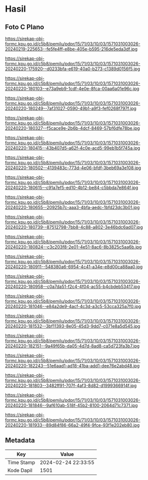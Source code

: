 # Hasil

## Foto C Plano

https://sirekap-obj-formc.kpu.go.id/c5b8/pemilu/pdpr/15/71/03/10/03/1571031003026-20240219-225653--fe5fe4ff-e8be-405e-b595-216de5eda3df.jpg

https://sirekap-obj-formc.kpu.go.id/c5b8/pemilu/pdpr/15/71/03/10/03/1571031003026-20240220-175920--d0233bfa-e619-40a0-b273-c1389d0156f5.jpg

https://sirekap-obj-formc.kpu.go.id/c5b8/pemilu/pdpr/15/71/03/10/03/1571031003026-20240220-180103--e73a9eb9-1cdf-4e0e-8fca-00aa6a01e96c.jpg

https://sirekap-obj-formc.kpu.go.id/c5b8/pemilu/pdpr/15/71/03/10/03/1571031003026-20240220-180249--7af31027-0590-49b1-a9f3-fef0268f797f.jpg

https://sirekap-obj-formc.kpu.go.id/c5b8/pemilu/pdpr/15/71/03/10/03/1571031003026-20240220-180327--f5cace9e-2b6b-4dcf-8469-57bf6dfe78be.jpg

https://sirekap-obj-formc.kpu.go.id/c5b8/pemilu/pdpr/15/71/03/10/03/1571031003026-20240220-180415--43b407d5-a62f-4c0e-acd5-99eb1b5f745a.jpg

https://sirekap-obj-formc.kpu.go.id/c5b8/pemilu/pdpr/15/71/03/10/03/1571031003026-20240220-180502--4139483c-773d-4e06-bfdf-3beb69a3e108.jpg

https://sirekap-obj-formc.kpu.go.id/c5b8/pemilu/pdpr/15/71/03/10/03/1571031003026-20240220-180615--c91a7ef5-ed10-4b12-be84-c5bbda7e864f.jpg

https://sirekap-obj-formc.kpu.go.id/c5b8/pemilu/pdpr/15/71/03/10/03/1571031003026-20240220-180655--20925b7c-aaa3-4bfa-aedc-1bfd23dc3b01.jpg

https://sirekap-obj-formc.kpu.go.id/c5b8/pemilu/pdpr/15/71/03/10/03/1571031003026-20240220-180739--87512798-7bb8-4c88-a802-3e46bdc6ad07.jpg

https://sirekap-obj-formc.kpu.go.id/c5b8/pemilu/pdpr/15/71/03/10/03/1571031003026-20240220-180824--c3c203f8-2e01-4e51-8ac6-8b3825c5aa6b.jpg

https://sirekap-obj-formc.kpu.go.id/c5b8/pemilu/pdpr/15/71/03/10/03/1571031003026-20240220-180911--548380a6-6954-4c41-a34e-e8d00ca88aa0.jpg

https://sirekap-obj-formc.kpu.go.id/c5b8/pemilu/pdpr/15/71/03/10/03/1571031003026-20240220-180958--c0a7da51-f2c4-4f04-ac55-b4cbdeb53417.jpg

https://sirekap-obj-formc.kpu.go.id/c5b8/pemilu/pdpr/15/71/03/10/03/1571031003026-20240220-181046--e84a2de9-4acf-4c3d-a3c5-53cca325a7f0.jpg

https://sirekap-obj-formc.kpu.go.id/c5b8/pemilu/pdpr/15/71/03/10/03/1571031003026-20240220-181532--3bf11393-8e05-45d3-9dd7-c071e8a5d545.jpg

https://sirekap-obj-formc.kpu.go.id/c5b8/pemilu/pdpr/15/71/03/10/03/1571031003026-20240220-182151--9a49f65b-da05-4d7d-8ad8-ca5d723fa3b7.jpg

https://sirekap-obj-formc.kpu.go.id/c5b8/pemilu/pdpr/15/71/03/10/03/1571031003026-20240220-182243--51e6aad1-ad18-41ba-add1-dee76e2abd48.jpg

https://sirekap-obj-formc.kpu.go.id/c5b8/pemilu/pdpr/15/71/03/10/03/1571031003026-20240220-181803--3482ff91-707f-4af3-8d82-d1999366914f.jpg

https://sirekap-obj-formc.kpu.go.id/c5b8/pemilu/pdpr/15/71/03/10/03/1571031003026-20240220-181846--9af610ab-518f-45b2-8100-2064d71c7371.jpg

https://sirekap-obj-formc.kpu.go.id/c5b8/pemilu/pdpr/15/71/03/10/03/1571031003026-20240220-181933--89d84f86-66a2-49f4-9fce-93f1e202eb80.jpg


## Metadata

| Key        | Value               |
| ---------- | ------------------- |
| Time Stamp | 2024-02-24 22:33:55 |
| Kode Dapil | 1501                |




